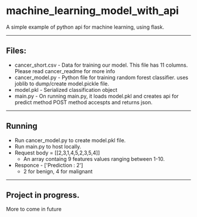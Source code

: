 # machine_learning_model_with_api
A simple example of python api for machine learning, using flask.
***

## Files:
* cancer_short.csv - Data for training our model.
                   This file has 11 columns. Please read cancer_readme for more info
* cancer_model.py - Python file for training random forest classifier.
                  uses joblib to dump/create model.pickle file.
* model.pkl - Serialized classification object
* main.py - On running main.py, it loads model.pkl and creates api for predict method
          POST method accespts and returns json.
***
## Running
* Run cancer_model.py to create model.pkl file.
* Run main.py to host locally.
* Request body = [[2,3,1,4,5,2,3,5,4]]
  - An array containg 9 features values ranging between 1-10.
* Responce - ['Prediction : 2']
  - 2 for benign, 4 for malignant
***
## Project in progress.
More to come in future
          
